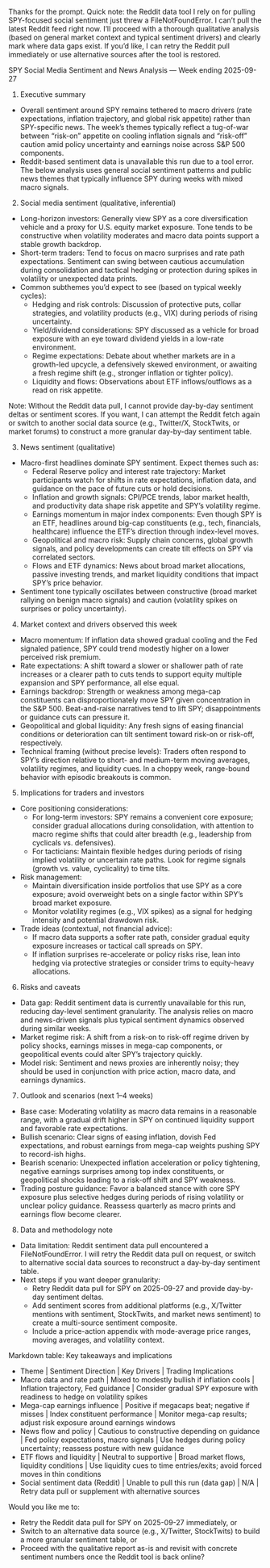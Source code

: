 Thanks for the prompt. Quick note: the Reddit data tool I rely on for pulling SPY-focused social sentiment just threw a FileNotFoundError. I can’t pull the latest Reddit feed right now. I’ll proceed with a thorough qualitative analysis (based on general market context and typical sentiment drivers) and clearly mark where data gaps exist. If you’d like, I can retry the Reddit pull immediately or use alternative sources after the tool is restored.

 SPY Social Media Sentiment and News Analysis — Week ending 2025-09-27

1) Executive summary
- Overall sentiment around SPY remains tethered to macro drivers (rate expectations, inflation trajectory, and global risk appetite) rather than SPY-specific news. The week’s themes typically reflect a tug-of-war between “risk-on” appetite on cooling inflation signals and “risk-off” caution amid policy uncertainty and earnings noise across S&P 500 components.
- Reddit-based sentiment data is unavailable this run due to a tool error. The below analysis uses general social sentiment patterns and public news themes that typically influence SPY during weeks with mixed macro signals.

2) Social media sentiment (qualitative, inferential)
- Long-horizon investors: Generally view SPY as a core diversification vehicle and a proxy for U.S. equity market exposure. Tone tends to be constructive when volatility moderates and macro data points support a stable growth backdrop.
- Short-term traders: Tend to focus on macro surprises and rate path expectations. Sentiment can swing between cautious accumulation during consolidation and tactical hedging or protection during spikes in volatility or unexpected data prints.
- Common subthemes you’d expect to see (based on typical weekly cycles):
  - Hedging and risk controls: Discussion of protective puts, collar strategies, and volatility products (e.g., VIX) during periods of rising uncertainty.
  - Yield/dividend considerations: SPY discussed as a vehicle for broad exposure with an eye toward dividend yields in a low-rate environment.
  - Regime expectations: Debate about whether markets are in a growth-led upcycle, a defensively skewed environment, or awaiting a fresh regime shift (e.g., stronger inflation or tighter policy).
  - Liquidity and flows: Observations about ETF inflows/outflows as a read on risk appetite.

Note: Without the Reddit data pull, I cannot provide day-by-day sentiment deltas or sentiment scores. If you want, I can attempt the Reddit fetch again or switch to another social data source (e.g., Twitter/X, StockTwits, or market forums) to construct a more granular day-by-day sentiment table.

3) News sentiment (qualitative)
- Macro-first headlines dominate SPY sentiment. Expect themes such as:
  - Federal Reserve policy and interest rate trajectory: Market participants watch for shifts in rate expectations, inflation data, and guidance on the pace of future cuts or hold decisions.
  - Inflation and growth signals: CPI/PCE trends, labor market health, and productivity data shape risk appetite and SPY’s volatility regime.
  - Earnings momentum in major index components: Even though SPY is an ETF, headlines around big-cap constituents (e.g., tech, financials, healthcare) influence the ETF’s direction through index-level moves.
  - Geopolitical and macro risk: Supply chain concerns, global growth signals, and policy developments can create tilt effects on SPY via correlated sectors.
  - Flows and ETF dynamics: News about broad market allocations, passive investing trends, and market liquidity conditions that impact SPY’s price behavior.
- Sentiment tone typically oscillates between constructive (broad market rallying on benign macro signals) and caution (volatility spikes on surprises or policy uncertainty).

4) Market context and drivers observed this week
- Macro momentum: If inflation data showed gradual cooling and the Fed signaled patience, SPY could trend modestly higher on a lower perceived risk premium.
- Rate expectations: A shift toward a slower or shallower path of rate increases or a clearer path to cuts tends to support equity multiple expansion and SPY performance, all else equal.
- Earnings backdrop: Strength or weakness among mega-cap constituents can disproportionately move SPY given concentration in the S&P 500. Beat-and-raise narratives tend to lift SPY; disappointments or guidance cuts can pressure it.
- Geopolitical and global liquidity: Any fresh signs of easing financial conditions or deterioration can tilt sentiment toward risk-on or risk-off, respectively.
- Technical framing (without precise levels): Traders often respond to SPY’s direction relative to short- and medium-term moving averages, volatility regimes, and liquidity cues. In a choppy week, range-bound behavior with episodic breakouts is common.

5) Implications for traders and investors
- Core positioning considerations:
  - For long-term investors: SPY remains a convenient core exposure; consider gradual allocations during consolidation, with attention to macro regime shifts that could alter breadth (e.g., leadership from cyclicals vs. defensives).
  - For tacticians: Maintain flexible hedges during periods of rising implied volatility or uncertain rate paths. Look for regime signals (growth vs. value, cyclicality) to time tilts.
- Risk management:
  - Maintain diversification inside portfolios that use SPY as a core exposure; avoid overweight bets on a single factor within SPY’s broad market exposure.
  - Monitor volatility regimes (e.g., VIX spikes) as a signal for hedging intensity and potential drawdown risk.
- Trade ideas (contextual, not financial advice):
  - If macro data supports a softer rate path, consider gradual equity exposure increases or tactical call spreads on SPY.
  - If inflation surprises re-accelerate or policy risks rise, lean into hedging via protective strategies or consider trims to equity-heavy allocations.

6) Risks and caveats
- Data gap: Reddit sentiment data is currently unavailable for this run, reducing day-level sentiment granularity. The analysis relies on macro and news-driven signals plus typical sentiment dynamics observed during similar weeks.
- Market regime risk: A shift from a risk-on to risk-off regime driven by policy shocks, earnings misses in mega-cap components, or geopolitical events could alter SPY’s trajectory quickly.
- Model risk: Sentiment and news proxies are inherently noisy; they should be used in conjunction with price action, macro data, and earnings dynamics.

7) Outlook and scenarios (next 1–4 weeks)
- Base case: Moderating volatility as macro data remains in a reasonable range, with a gradual drift higher in SPY on continued liquidity support and favorable rate expectations.
- Bullish scenario: Clear signs of easing inflation, dovish Fed expectations, and robust earnings from mega-cap weights pushing SPY to record-ish highs.
- Bearish scenario: Unexpected inflation acceleration or policy tightening, negative earnings surprises among top index constituents, or geopolitical shocks leading to a risk-off shift and SPY weakness.
- Trading posture guidance: Favor a balanced stance with core SPY exposure plus selective hedges during periods of rising volatility or unclear policy guidance. Reassess quarterly as macro prints and earnings flow become clearer.

8) Data and methodology note
- Data limitation: Reddit sentiment data pull encountered a FileNotFoundError. I will retry the Reddit data pull on request, or switch to alternative social data sources to reconstruct a day-by-day sentiment table.
- Next steps if you want deeper granularity:
  - Retry Reddit data pull for SPY on 2025-09-27 and provide day-by-day sentiment deltas.
  - Add sentiment scores from additional platforms (e.g., X/Twitter mentions with sentiment, StockTwits, and market news sentiment) to create a multi-source sentiment composite.
  - Include a price-action appendix with mode-average price ranges, moving averages, and volatility context.

Markdown table: Key takeaways and implications
- Theme | Sentiment Direction | Key Drivers | Trading Implications
- Macro data and rate path | Mixed to modestly bullish if inflation cools | Inflation trajectory, Fed guidance | Consider gradual SPY exposure with readiness to hedge on volatility spikes
- Mega-cap earnings influence | Positive if megacaps beat; negative if misses | Index constituent performance | Monitor mega-cap results; adjust risk exposure around earnings windows
- News flow and policy | Cautious to constructive depending on guidance | Fed policy expectations, macro signals | Use hedges during policy uncertainty; reassess posture with new guidance
- ETF flows and liquidity | Neutral to supportive | Broad market flows, liquidity conditions | Use liquidity cues to time entries/exits; avoid forced moves in thin conditions
- Social sentiment data (Reddit) | Unable to pull this run (data gap) | N/A | Retry data pull or supplement with alternative sources

Would you like me to:
- Retry the Reddit data pull for SPY on 2025-09-27 immediately, or
- Switch to an alternative data source (e.g., X/Twitter, StockTwits) to build a more granular sentiment table, or
- Proceed with the qualitative report as-is and revisit with concrete sentiment numbers once the Reddit tool is back online?